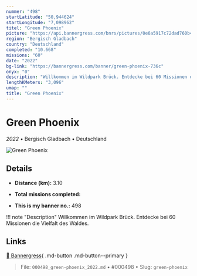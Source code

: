 ```yaml
---
nummer: "498"
startLatitude: "50,944624"
startLongitude: "7,098962"
titel: "Green Phoenix"
picture: "https://api.bannergress.com/bnrs/pictures/0e6a5917c72dad760b4cfe201e90e9f5"
region: "Bergisch Gladbach"
country: "Deutschland"
completed: "10.668"
missions: "60"
date: "2022"
bg-link: "https://bannergress.com/banner/green-phoenix-736c"
onyx: "0"
description: "Willkommen im Wildpark Brück. Entdecke bei 60 Missionen die Vielfalt des Waldes."
lengthKMeters: "3,096"
umap: ""
title: "Green Phoenix"
---
```

# Green Phoenix

*2022* • Bergisch Gladbach • Deutschland

![Green Phoenix](https://api.bannergress.com/bnrs/pictures/0e6a5917c72dad760b4cfe201e90e9f5)

## Details
- **Distance (km):** 3.10

- **Total missions completed:** 
- **This is my banner no.:** 498


!!! note "Description"
    Willkommen im Wildpark Brück. Entdecke bei 60 Missionen die Vielfalt des Waldes.



## Links
[🔗 Bannergress](https://bannergress.com/banner/green-phoenix-736c){ .md-button .md-button--primary }



> File: `000498_green-phoenix_2022.md` • #000498 • Slug: `green-phoenix`
